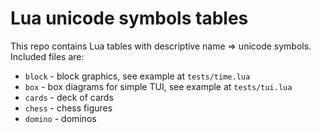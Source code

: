 Lua unicode symbols tables
==========================

This repo contains Lua tables with descriptive name => unicode symbols.
Included files are:

* `block` - block graphics, see example at `tests/time.lua`
* `box` - box diagrams for simple TUI, see example at `tests/tui.lua`
* `cards` - deck of cards
* `chess` - chess figures
* `domino` - dominos
